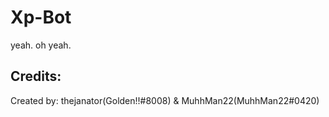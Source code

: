 # Xp-Bot

yeah. oh yeah.

## Credits:
Created by: thejanator(Golden!!#8008) & MuhhMan22(MuhhMan22#0420)
